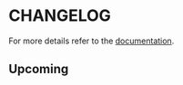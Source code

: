 CHANGELOG
=========

For more details refer to the [documentation](https://gitlab.com/AckslD/manven).

Upcoming
--------
